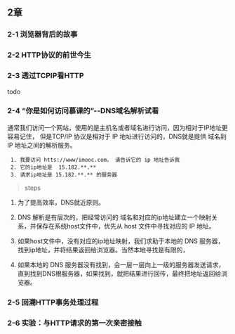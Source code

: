 
## 2章

### 2-1 浏览器背后的故事

### 2-2 HTTP协议的前世今生
### 2-3 透过TCPIP看HTTP 

todo


### 2-4 “你是如何访问慕课的”--DNS域名解析试看

通常我们访问一个网站，使用的是主机名或者域名进行访问，因为相对于IP地址更容易记住，
但是TCP/IP 协议是相对于 IP 地址进行访问的，DNS就是提供 域名到IP 地址之间的解析服务。


	 1. 我要访问 htts://www/imooc.com， 请告诉它的 ip 地址告诉我
	 2. 它的ip地址是  15.182.**.**
	 3. 请求ip地址是 15.182.**.** 的服务器

> steps

1. 为了提高效率，DNS就近原则。

2. DNS 解析是有层次的，把经常访问的 域名和对应的ip地址建立一个映射关系，并保存在系统host文件中，优先从 host 文件中寻找对应的 IP 地址。	
3. 如果host文件中，没有对应的ip地址映射，我们求助于本地的 DNS 服务器，找到ip地址，并将结果返回给浏览器。当然本地寻找是有限的，
4. 如果本地的 DNS 服务器没有找到，会一层一层向上一级的服务器发送请求，直到找到DNS根服务器，如果找到，就把结果进行回传，最终把地址返回给浏览器。

	
	


###  2-5 回溯HTTP事务处理过程
###  2-6 实验：与HTTP请求的第一次亲密接触

